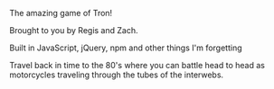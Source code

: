 The amazing game of Tron!

Brought to you by Regis and Zach.

Built in JavaScript, jQuery, npm and other things I'm forgetting



Travel back in time to the 80's where you can battle head to head as motorcycles traveling through
the tubes of the interwebs.
